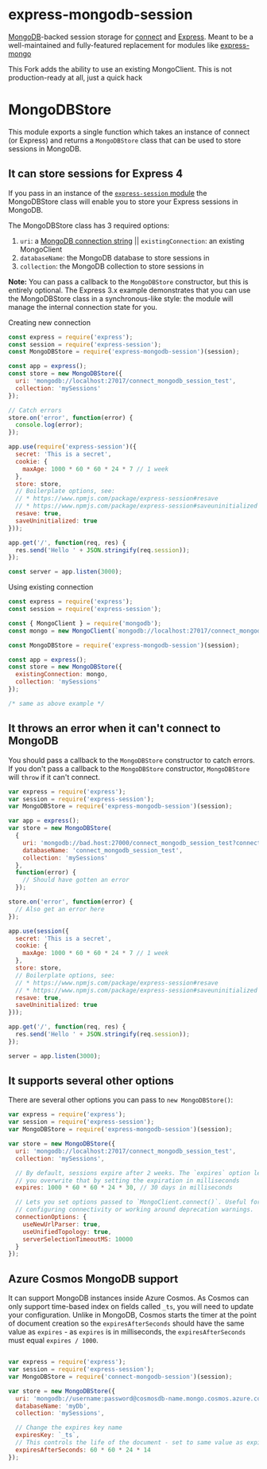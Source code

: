 # express-mongodb-session

[MongoDB](http://mongodb.com)-backed session storage for [connect](https://www.npmjs.org/package/connect) and [Express](http://www.expressjs.com). Meant to be a well-maintained and fully-featured replacement for modules like [express-mongo](https://www.npmjs.org/package/express-mongo)

This Fork adds the ability to use an existing MongoClient.
This is not production-ready at all, just a quick hack


# MongoDBStore


This module exports a single function which takes an instance of connect
(or Express) and returns a `MongoDBStore` class that can be used to
store sessions in MongoDB.


## It can store sessions for Express 4


If you pass in an instance of the
[`express-session` module](http://npmjs.org/package/express-session)
the MongoDBStore class will enable you to store your Express sessions
in MongoDB.

The MongoDBStore class has 3 required options:

1. `uri`: a [MongoDB connection string](http://docs.mongodb.org/manual/reference/connection-string/) || `existingConnection`: an existing MongoClient
2. `databaseName`: the MongoDB database to store sessions in
3. `collection`: the MongoDB collection to store sessions in

**Note:** You can pass a callback to the `MongoDBStore` constructor,
but this is entirely optional. The Express 3.x example demonstrates
that you can use the MongoDBStore class in a synchronous-like style: the
module will manage the internal connection state for you.

Creating new connection
```javascript
const express = require('express');
const session = require('express-session');
const MongoDBStore = require('express-mongodb-session')(session);

const app = express();
const store = new MongoDBStore({
  uri: 'mongodb://localhost:27017/connect_mongodb_session_test',
  collection: 'mySessions'
});

// Catch errors
store.on('error', function(error) {
  console.log(error);
});

app.use(require('express-session')({
  secret: 'This is a secret',
  cookie: {
    maxAge: 1000 * 60 * 60 * 24 * 7 // 1 week
  },
  store: store,
  // Boilerplate options, see:
  // * https://www.npmjs.com/package/express-session#resave
  // * https://www.npmjs.com/package/express-session#saveuninitialized
  resave: true,
  saveUninitialized: true
}));

app.get('/', function(req, res) {
  res.send('Hello ' + JSON.stringify(req.session));
});

const server = app.listen(3000);
```

Using existing connection
```javascript
const express = require('express');
const session = require('express-session');

const { MongoClient } = require('mongodb');
const mongo = new MongoClient(`mongodb://localhost:27017/connect_mongodb_session_test`);

const MongoDBStore = require('express-mongodb-session')(session);

const app = express();
const store = new MongoDBStore({
  existingConnection: mongo,
  collection: 'mySessions'
});

/* same as above example */
```

## It throws an error when it can't connect to MongoDB


You should pass a callback to the `MongoDBStore` constructor to catch
errors. If you don't pass a callback to the `MongoDBStore` constructor,
`MongoDBStore` will `throw` if it can't connect.


```javascript
var express = require('express');
var session = require('express-session');
var MongoDBStore = require('express-mongodb-session')(session);

var app = express();
var store = new MongoDBStore(
  {
    uri: 'mongodb://bad.host:27000/connect_mongodb_session_test?connectTimeoutMS=10',
    databaseName: 'connect_mongodb_session_test',
    collection: 'mySessions'
  },
  function(error) {
    // Should have gotten an error
  });

store.on('error', function(error) {
  // Also get an error here
});

app.use(session({
  secret: 'This is a secret',
  cookie: {
    maxAge: 1000 * 60 * 60 * 24 * 7 // 1 week
  },
  store: store,
  // Boilerplate options, see:
  // * https://www.npmjs.com/package/express-session#resave
  // * https://www.npmjs.com/package/express-session#saveuninitialized
  resave: true,
  saveUninitialized: true
}));

app.get('/', function(req, res) {
  res.send('Hello ' + JSON.stringify(req.session));
});

server = app.listen(3000);
```

## It supports several other options


There are several other options you can pass to `new MongoDBStore()`:


```javascript
var express = require('express');
var session = require('express-session');
var MongoDBStore = require('express-mongodb-session')(session);

var store = new MongoDBStore({
  uri: 'mongodb://localhost:27017/connect_mongodb_session_test',
  collection: 'mySessions',

  // By default, sessions expire after 2 weeks. The `expires` option lets
  // you overwrite that by setting the expiration in milliseconds
  expires: 1000 * 60 * 60 * 24 * 30, // 30 days in milliseconds

  // Lets you set options passed to `MongoClient.connect()`. Useful for
  // configuring connectivity or working around deprecation warnings.
  connectionOptions: {
    useNewUrlParser: true,
    useUnifiedTopology: true,
    serverSelectionTimeoutMS: 10000
  }
});
```

## Azure Cosmos MongoDB support


It can support MongoDB instances inside Azure Cosmos. As Cosmos can only support
time-based index on fields called `_ts`, you will need to update your configuration.
Unlike in MongoDB, Cosmos starts the timer at the point of document creation so the
`expiresAfterSeconds` should have the same value as `expires` - as `expires` is in
milliseconds, the `expiresAfterSeconds` must equal `expires / 1000`.


```javascript

var express = require('express');
var session = require('express-session');
var MongoDBStore = require('connect-mongodb-session')(session);

var store = new MongoDBStore({
  uri: 'mongodb://username:password@cosmosdb-name.mongo.cosmos.azure.com:10255/?ssl=true&replicaSet=globaldb&retrywrites=false&maxIdleTimeMS=120000&appName=@cosmosdb-name@', 
  databaseName: 'myDb',
  collection: 'mySessions',

  // Change the expires key name
  expiresKey: `_ts`,
  // This controls the life of the document - set to same value as expires / 1000
  expiresAfterSeconds: 60 * 60 * 24 * 14 
});
```
